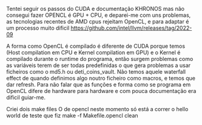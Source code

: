 Tentei seguir os passos do CUDA e documentação KHRONOS mas não consegui fazer
OPENCL é GPU + CPU, e deparei-me com uns problemas, as tecnologias recentes de AMD cpus rejeitam OpenCL, e para adaptar é um processo muito dificil
https://github.com/intel/llvm/releases/tag/2022-09

A forma como OpenCL é compilado é diferente de CUDA porque temos (Host compilation em CPU e Kernel compilation em GPU) e o Kernel é compilado durante o runtime do programa, então surgem problemas como as variáveis terem de ser todas predefinidas o que gera problemas a usar ficheiros como o md5.h ou deti_coins_vault.
Não temos aquele waterfall effect de quando definimos algo noutro ficheiro como macros, e temos que dar refresh.
Para não falar que as funções e forma como se programa em OpenCL difere de hardware para hardware e com pouca documentação era dificil guiar-me.

Criei dois make files
O de opencl neste momento só está a correr o hello world de teste que fiz
make -f Makefile.opencl clean

